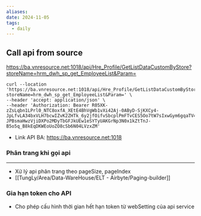 ```yaml
---
aliases: 
date: 2024-11-05
tags:
  - daily
---
```



## Call api from source
https://ba.vnresource.net:1018/api/Hre_Profile/GetListDataCustomByStore?storeName=hrm_dwh_sp_get_EmployeeList&Param=

```
curl --location 'https://ba.vnresource.net:1018/api/Hre_Profile/GetListDataCustomByStore?storeName=hrm_dwh_sp_get_EmployeeList&Param=' \
--header 'accept: application/json' \
--header 'Authorization: Bearer R05XK-zZsLqbn1LPrl0_NTC8oxfA_XEtE4BhVgWb1vXi42Aj-0AByD-SjKXCy4-JpLfvLA34bxVLH7bcwIZvK2ZHTk_6y2jfOifvSbcplPmFTvCES5Oo7tW7sIxwGym6gqaTV4Nd4Buyyx4XCUpyKHFOGnf2dT0K3NzPMjKg9CFjd3mDKGAiWb8sIsmvH7jVzb9Es9W7mk1QuMOJcw-JPBsmaHwzVjiDXPo2MDyTbGFJkUEw1eSYTyUAKGrNp3N0x1kZtTnJ-B5o5q_B8kEqDKWEoUoZO8cSb6N04LVzxZM'
```

- Link  API BA: https://ba.vnresource.net:1018


### Phân trang khi gọi api
---
- Xử lý api phân trang  theo pageSize, pageIndex
- [[TungLy/Area/Data-WareHouse/ELT - Airbyte/Paging-builder]]

### Gia hạn token cho API
- Cho phép cấu hình thời gian hết hạn token từ webSetting của api service